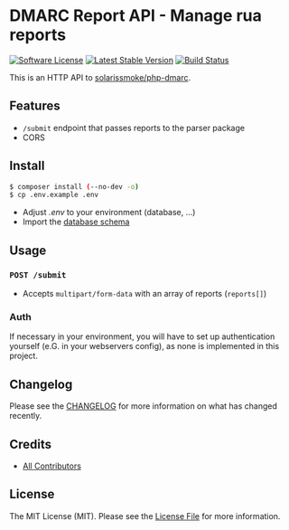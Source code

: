# DMARC Report API - Manage rua reports

[![Software License][ico-license]](LICENSE.md)
[![Latest Stable Version][ico-githubversion]][link-releases]
[![Build Status][ico-build]][link-build]

This is an HTTP API to [solarissmoke/php-dmarc](https://github.com/solarissmoke/php-dmarc).

## Features

* `/submit` endpoint that passes reports to the parser package
* CORS

## Install

``` bash
$ composer install (--no-dev -o)
$ cp .env.example .env
```
* Adjust *.env* to your environment (database, ...)
* Import the [database schema][link-tables]

## Usage

### `POST /submit`
* Accepts `multipart/form-data` with an array of reports (`reports[]`)

### Auth

If necessary in your environment, you will have to set up authentication yourself (e.G. in your webservers config), as none is implemented in this project.

## Changelog

Please see the [CHANGELOG](CHANGELOG.md) for more information on what has changed recently.

## Credits

- [All Contributors][link-contributors]

## License

The MIT License (MIT). Please see the [License File](LICENSE.md) for more information.

[ico-license]: https://img.shields.io/badge/license-MIT-brightgreen.svg?style=flat-square
[ico-githubversion]: https://badge.fury.io/gh/kronthto%2Fdmarc-report-api.svg
[ico-build]: https://travis-ci.org/kronthto/dmarc-report-api.svg?branch=master

[link-releases]: https://github.com/kronthto/dmarc-report-api/releases
[link-contributors]: ../../contributors
[link-build]: https://travis-ci.org/kronthto/dmarc-report-api
[link-tables]: https://github.com/solarissmoke/php-dmarc/blob/v2.0.1/tables.sql
